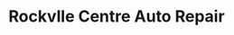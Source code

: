 ---
title: "Rockvlle Centre Auto Repair"
url: /rockville-centre/rockvlle-centre-auto-repair/
shop: car repair
---